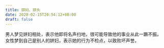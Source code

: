 ```yaml
---
title: 姘妇、姘头
date: 2020-02-15T20:54:12+08:00
draft: false
---
```


男人梦见姘妇相处，表示他即将名声扫地，很可能导致他的事业从此一蹶不振。<br>
女性梦到自己是别人的姘妇，表示她的行为不检点，以致败坏声誉。<br>
